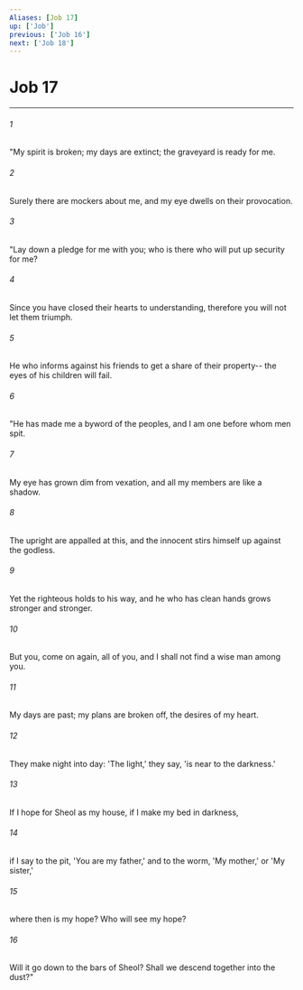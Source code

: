 ```yaml
---
Aliases: [Job 17]
up: ['Job']
previous: ['Job 16']
next: ['Job 18']
---
```

# Job 17
***



###### 1 
"My spirit is broken; my days are extinct; the graveyard is ready for me. 

###### 2 
Surely there are mockers about me, and my eye dwells on their provocation. 

###### 3 
"Lay down a pledge for me with you; who is there who will put up security for me? 

###### 4 
Since you have closed their hearts to understanding, therefore you will not let them triumph. 

###### 5 
He who informs against his friends to get a share of their property-- the eyes of his children will fail. 

###### 6 
"He has made me a byword of the peoples, and I am one before whom men spit. 

###### 7 
My eye has grown dim from vexation, and all my members are like a shadow. 

###### 8 
The upright are appalled at this, and the innocent stirs himself up against the godless. 

###### 9 
Yet the righteous holds to his way, and he who has clean hands grows stronger and stronger. 

###### 10 
But you, come on again, all of you, and I shall not find a wise man among you. 

###### 11 
My days are past; my plans are broken off, the desires of my heart. 

###### 12 
They make night into day: 'The light,' they say, 'is near to the darkness.' 

###### 13 
If I hope for Sheol as my house, if I make my bed in darkness, 

###### 14 
if I say to the pit, 'You are my father,' and to the worm, 'My mother,' or 'My sister,' 

###### 15 
where then is my hope? Who will see my hope? 

###### 16 
Will it go down to the bars of Sheol? Shall we descend together into the dust?"
